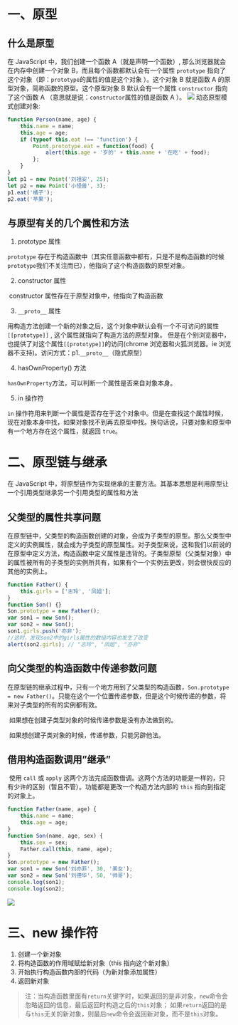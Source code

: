 # 一、原型

## 什么是原型

在 JavaScript 中，我们创建一个函数 A（就是声明一个函数）, 那么浏览器就会在内存中创建一个对象 B，而且每个函数都默认会有一个属性 `prototype` 指向了这个对象（即：`prototype`的属性的值是这个对象 ）。这个对象 B 就是函数 A 的原型对象，简称函数的原型。这个原型对象 B 默认会有一个属性 `constructor` 指向了这个函数 A （意思就是说：`constructor`属性的值是函数 A ）。
![](http://cdn.liuzuann.com/1651f52ed53_prototype.png-thin)
动态原型模式创建对象:

```javascript
function Person(name, age) {
    this.name = name;
    this.age = age;
    if (typeof this.eat !== 'function') {
        Point.prototype.eat = function(food) {
            alert(this.age + '岁的' + this.name + '在吃' + food);
        };
    }
}
let p1 = new Point('刘祖安', 25);
let p2 = new Point('小怪兽', 3);
p1.eat('橘子');
p2.eat('苹果');
```

## 与原型有关的几个属性和方法

1. prototype 属性

`prototype` 存在于构造函数中（其实任意函数中都有，只是不是构造函数的时候`prototype`我们不关注而已），他指向了这个构造函数的原型对象。

2. constructor 属性

​ constructor 属性存在于原型对象中，他指向了构造函数

3. `__proto__` 属性

用构造方法创建一个新的对象之后，这个对象中默认会有一个不可访问的属性 `[[prototype]]` , 这个属性就指向了构造方法的原型对象。
​ 但是在个别浏览器中，也提供了对这个属性`[[prototype]]`的访问(chrome 浏览器和火狐浏览器。ie 浏览器不支持)。访问方式：p1.`__proto__`（隐式原型）

4. hasOwnProperty() 方法

`hasOwnProperty`方法，可以判断一个属性是否来自对象本身。

5.  in 操作符

`​in` 操作符用来判断一个属性是否存在于这个对象中。但是在查找这个属性时候，现在对象本身中找，如果对象找不到再去原型中找。换句话说，只要对象和原型中有一个地方存在这个属性，就返回 `true`。

# 二、原型链与继承

在 JavaScript 中，将原型链作为实现继承的主要方法。其基本思想是利用原型让一个引用类型继承另一个引用类型的属性和方法

## 父类型的属性共享问题

在原型链中，父类型的构造函数创建的对象，会成为子类型的原型。那么父类型中定义的实例属性，就会成为子类型的原型属性。对子类型来说，这和我们以前说的在原型中定义方法，构造函数中定义属性是违背的。子类型原型（父类型对象）中的属性被所有的子类型的实例所共有，如果有个一个实例去更改，则会很快反应的其他的实例上。

```javascript
function Father() {
    this.girls = ['志玲', '凤姐'];
}
function Son() {}
Son.prototype = new Father();
var son1 = new Son();
var son2 = new Son();
son1.girls.push('亦非');
//这时，发现son2中的girls属性的数组内容也发生了改变
alert(son2.girls); // "志玲", "凤姐", "亦非"
```

## 向父类型的构造函数中传递参数问题

​ 在原型链的继承过程中，只有一个地方用到了父类型的构造函数，`Son.prototype = new Father()`。只能在这个一个位置传递参数，但是这个时候传递的参数，将来对子类型的所有的实例都有效。

​ 如果想在创建子类型对象的时候传递参数是没有办法做到的。

​ 如果想创建子类对象的时候，传递参数，只能另辟他法。

## 借用构造函数调用”继承”

​ 使用 `call` 或 `apply` 这两个方法完成函数借调。这两个方法的功能是一样的，只有少许的区别（暂且不管）。功能都是更改一个构造方法内部的 `this` 指向到指定的对象上。

```javascript
function Father(name, age) {
    this.name = name;
    this.age = age;
}
function Son(name, age, sex) {
    this.sex = sex;
    Father.call(this, name, age);
}
Son.prototype = new Father();
var son1 = new Son('刘亦菲', 30, '美女');
var son2 = new Son('刘德华', 50, '帅哥');
console.log(son1);
console.log(son2);
```

![](http://cdn.liuzuann.com/1651f52b297_%E7%BB%A7%E6%89%BF.png)

# 三、new 操作符

1. 创建一个新对象
2. 将构造函数的作用域赋给新对象（this 指向这个新对象）
3. 开始执行构造函数内部的代码（为新对象添加属性）
4. 返回新对象

> 注：当构造函数里面有`return`关键字时，如果返回的是非对象，`new`命令会忽略返回的信息，最后返回时构造之后的`this`对象；
> 如果`return`返回的是与`this`无关的新对象，则最后`new`命令会返回新对象，而不是`this`对象。

